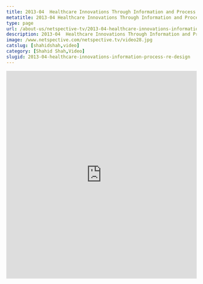 ```yaml
---
title: 2013-04  Healthcare Innovations Through Information and Process Re-Design
metatitle: 2013-04 Healthcare Innovations Through Information and Process Re-Design - Netspective
type: page
url: /about-us/netspective-tv/2013-04-healthcare-innovations-information-process-re-design/
description: 2013-04  Healthcare Innovations Through Information and Process Re-Design
image: /www.netspective.com/netspective.tv/video28.jpg
catslug: [shahidshah,video]
category: [Shahid Shah,Video]
slugid: 2013-04-healthcare-innovations-information-process-re-design
---
```

<iframe width="100%" height="550" src="https://www.youtube.com/embed/UMMNQHoKvpg" frameborder="0" allowfullscreen></iframe>

                                                 